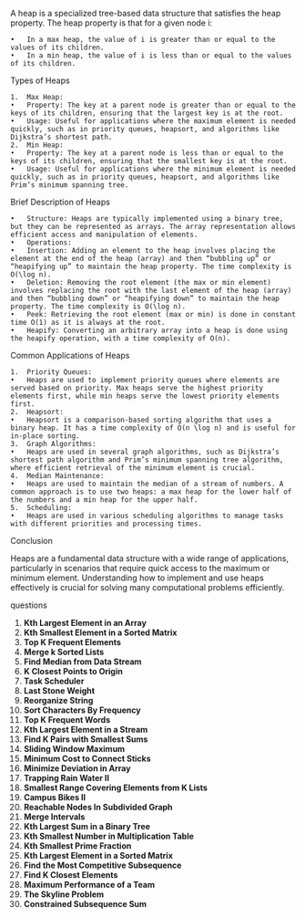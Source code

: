 A heap is a specialized tree-based data structure that satisfies the heap property. The heap property is that for a given node i:

	•	In a max heap, the value of i is greater than or equal to the values of its children.
	•	In a min heap, the value of i is less than or equal to the values of its children.

Types of Heaps

	1.	Max Heap:
	•	Property: The key at a parent node is greater than or equal to the keys of its children, ensuring that the largest key is at the root.
	•	Usage: Useful for applications where the maximum element is needed quickly, such as in priority queues, heapsort, and algorithms like Dijkstra’s shortest path.
	2.	Min Heap:
	•	Property: The key at a parent node is less than or equal to the keys of its children, ensuring that the smallest key is at the root.
	•	Usage: Useful for applications where the minimum element is needed quickly, such as in priority queues, heapsort, and algorithms like Prim’s minimum spanning tree.

Brief Description of Heaps

	•	Structure: Heaps are typically implemented using a binary tree, but they can be represented as arrays. The array representation allows efficient access and manipulation of elements.
	•	Operations:
	•	Insertion: Adding an element to the heap involves placing the element at the end of the heap (array) and then “bubbling up” or “heapifying up” to maintain the heap property. The time complexity is O(\log n).
	•	Deletion: Removing the root element (the max or min element) involves replacing the root with the last element of the heap (array) and then “bubbling down” or “heapifying down” to maintain the heap property. The time complexity is O(\log n).
	•	Peek: Retrieving the root element (max or min) is done in constant time O(1) as it is always at the root.
	•	Heapify: Converting an arbitrary array into a heap is done using the heapify operation, with a time complexity of O(n).

Common Applications of Heaps

	1.	Priority Queues:
	•	Heaps are used to implement priority queues where elements are served based on priority. Max heaps serve the highest priority elements first, while min heaps serve the lowest priority elements first.
	2.	Heapsort:
	•	Heapsort is a comparison-based sorting algorithm that uses a binary heap. It has a time complexity of O(n \log n) and is useful for in-place sorting.
	3.	Graph Algorithms:
	•	Heaps are used in several graph algorithms, such as Dijkstra’s shortest path algorithm and Prim’s minimum spanning tree algorithm, where efficient retrieval of the minimum element is crucial.
	4.	Median Maintenance:
	•	Heaps are used to maintain the median of a stream of numbers. A common approach is to use two heaps: a max heap for the lower half of the numbers and a min heap for the upper half.
	5.	Scheduling:
	•	Heaps are used in various scheduling algorithms to manage tasks with different priorities and processing times.

Conclusion

Heaps are a fundamental data structure with a wide range of applications, particularly in scenarios that require quick access to the maximum or minimum element. Understanding how to implement and use heaps effectively is crucial for solving many computational problems efficiently.


questions
1. **Kth Largest Element in an Array**
2. **Kth Smallest Element in a Sorted Matrix**
3. **Top K Frequent Elements**
4. **Merge k Sorted Lists**
5. **Find Median from Data Stream**
6. **K Closest Points to Origin**
7. **Task Scheduler**
8. **Last Stone Weight**
9. **Reorganize String**
10. **Sort Characters By Frequency**
11. **Top K Frequent Words**
12. **Kth Largest Element in a Stream**
13. **Find K Pairs with Smallest Sums**
14. **Sliding Window Maximum**
15. **Minimum Cost to Connect Sticks**
16. **Minimize Deviation in Array**
17. **Trapping Rain Water II**
18. **Smallest Range Covering Elements from K Lists**
19. **Campus Bikes II**
20. **Reachable Nodes In Subdivided Graph**
21. **Merge Intervals**
22. **Kth Largest Sum in a Binary Tree**
23. **Kth Smallest Number in Multiplication Table**
24. **Kth Smallest Prime Fraction**
25. **Kth Largest Element in a Sorted Matrix**
26. **Find the Most Competitive Subsequence**
27. **Find K Closest Elements**
28. **Maximum Performance of a Team**
29. **The Skyline Problem**
30. **Constrained Subsequence Sum**
